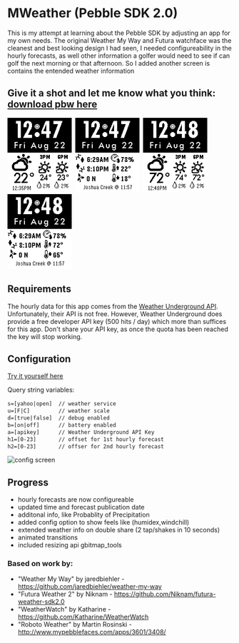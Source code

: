 
MWeather (Pebble SDK 2.0)
=================================

This is my attempt at learning about the Pebble SDK by adjusting an app for my own needs. The original Weather My Way and Futura watchface was the cleanest and best looking design I had seen, I needed configureability in the hourly forecasts, as well other information a golfer would need to see if can golf the next morning or that afternoon. So I added another screen is contains the entended weather information

## Give it a shot and let me know what you think: [download pbw here](https://github.com/jaredbiehler/weather-my-way/releases/download/1.1.1/weather-my-way-v1.1.1.pbw)

![pebble screen1](https://raw.githubusercontent.com/vajonam/mweather/stable/screenshots/pebble-screenshot_1.png)&nbsp;
![pebble screen2](https://raw.githubusercontent.com/vajonam/mweather/stable/screenshots/pebble-screenshot_2.png)&nbsp;
![pebble screen3](https://raw.githubusercontent.com/vajonam/mweather/stable/screenshots/pebble-screenshot_3.png)
![pebble screen4](https://raw.githubusercontent.com/vajonam/mweather/stable/screenshots/pebble-screenshot_4.png)

## Requirements

The hourly data for this app comes from the [Weather Underground API](http://www.wunderground.com/weather/api/). Unfortunately, their API is not free. However, Weather Underground does provide a free developer API key (500 hits / day) which more than suffices for this app. Don't share your API key, as once the quota has been reached the key will stop working. 

## Configuration 

[Try it yourself here](http://vajonam.github.io/vajonam/mweather/config/)

 Query string variables: 
```
s=[yahoo|open]  // weather service
u=[F|C]         // weather scale
d=[true|false]  // debug enabled
b=[on|off]      // battery enabled
a=[apikey]      // Weather Underground API Key 
h1=[0-23]       // offset for 1st hourly forecast
h2=[0-23]       // offser for 2nd hourly forecast
```

![config screen](https://raw.githubusercontent.com/vajonam/mweather/stable/screenshots/weather-my-way-config.png)

## Progress

- hourly forecasts are now configureable
- updated time and forecast publication date
- additonal info, like Probablity of Precipitation
- added config option to show feels like (humidex,windchill)
- extended weather info on double share (2 tap/shakes in 10 seconds)
- animated transitions
- included resizing api gbitmap_tools

### Based on work by:
 - "Weather My Way" by jaredbiehler - https://github.com/jaredbiehler/weather-my-way
 - "Futura Weather 2" by Niknam - https://github.com/Niknam/futura-weather-sdk2.0
 - "WeatherWatch" by Katharine - https://github.com/Katharine/WeatherWatch
 - "Roboto Weather" by Martin Rosinski - http://www.mypebblefaces.com/apps/3601/3408/
